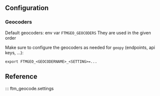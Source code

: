 ## Configuration

### Geocoders

Default geocoders: env var `FTMGEO_GEOCODERS` They are used in the given order

Make sure to configure the geocoders as needed for `geopy` (endpoints, api keys, ...):

`export FTMGEO_<GEOCODERNAME>_<SETTING>=...`

## Reference

::: ftm_geocode.settings
